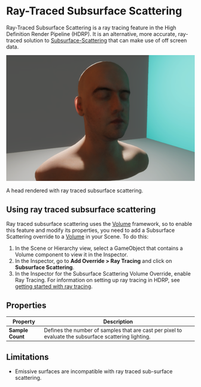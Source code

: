 # Ray-Traced Subsurface Scattering

Ray-Traced Subsurface Scattering is a ray tracing feature in the High Definition Render Pipeline (HDRP). It is an alternative, more accurate, ray-traced solution to [Subsurface-Scattering](skin-and-diffusive-surfaces-subsurface-scattering.md) that can make use of off screen data.

![A head rendered with ray traced subsurface scattering.](Images/RayTracedSubsurfaceScattering.png)

A head rendered with ray traced subsurface scattering.

## Using ray traced subsurface scattering

Ray traced subsurface scattering uses the [Volume](understand-volumes.md) framework, so to enable this feature and modify its properties, you need to add a Subsurface Scattering override to a [Volume](understand-volumes.md) in your Scene. To do this:

1. In the Scene or Hierarchy view, select a GameObject that contains a Volume component to view it in the Inspector.
2. In the Inspector, go to **Add Override > Ray Tracing** and click on **Subsurface Scattering**.
3. In the Inspector for the Subsurface Scattering Volume Override, enable Ray Tracing. For information on setting up ray tracing in HDRP, see [getting started with ray tracing](Ray-Tracing-Getting-Started.md).

## Properties

| Property       | Description                                                  |
| -------------- | ------------------------------------------------------------ |
| **Sample Count**  | Defines the number of samples that are cast per pixel to evaluate the subsurface scattering lighting. |

## Limitations
* Emissive surfaces are incompatible with ray traced sub-surface scattering.
